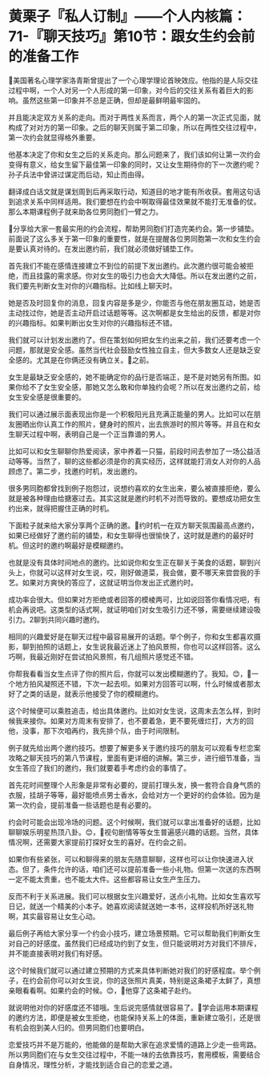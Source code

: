 # 黄栗子『私人订制』——个人内核篇：71-『聊天技巧』第10节：跟女生约会前的准备工作

🎼美国著名心理学家洛青斯曾提出了一个心理学理论首映效应。他指的是人际交往过程中啊，一个人对另一个人形成的第一印象，对今后的交往关系有着巨大的影响。虽然这些第一印象并不总是正确，但却是最鲜明最牢固的。

并且能决定双方关系的走向。而对于两性关系而言，两个人的第一次正式见面，就构成了对对方的第一印象。之后的聊天则属于第二印象，所以在两性交往过程中，第一次约会就显得格外重要。

他基本决定了你和女生之后的关系走向。那么问题来了，我们该如何让第一次约会变得有意义，给女生留下最佳第一印象的同时，又让女生期待你的下一次邀约呢？孙子兵法中曾讲过谋定而后动，知止而由得。

翻译成白话文就是谋划周到后再采取行动，知道目的地才能有所收获。套用这句话到追求关系中同样适用。我们要想在约会中啊取得最佳效果就不能打无准备的仗。那么本期课程例子就来助各位男同胞们一臂之力。

🎼分享给大家一套最实用的约会流程，帮助男同胞们打造完美约会。第一步铺垫。前面说了这么多关于第一印象的重要性，就是在提醒各位男同胞第一次和女生约会是要认真对待的。在发出邀约前，我们就必须做好铺垫工作。

首先我们不能在感情连接建立不到位的前提下发出邀约。此次邀约很可能会被拒绝，而且挂露的需求感。你对女生的吸引力也会大大降低。所以在发出邀约之前，我们要先判断女生对你的兴趣指标。比如线上聊天时。

她是否及时回复你的消息，回复内容是多是少，你能否与他在朋友圈互动，她是否主动找过你，她是否主动开启过话题等等。这次啊都是女生给出的反馈，都是对你的兴趣指标。如果判断出女生对你的兴趣指标还不错。

我们就可以计划发出邀约了。但在策划如何把女生约出来之前，我们还要考虑一个问题，那就是安全感。虽然当代社会鼓励女性独立自主，但大多数女人还是缺乏安全感的。尤其是在你俩还没有确立关。🎼之前。

女生是最缺乏安全感的，她不能确定你的品行是否端正，是不是对她另有所图。如果你给不了女生安全感，那她又怎么敢和你单独约会呢？所以在发出邀约之前，给女生安全感是很重要的。

我们可以通过展示面表现出你是一个积极阳光且充满正能量的男人。比如可以在朋友圈晒出你认真工作的照片，健身时的照片，出去旅游时的照片等等。并且在和女生聊天过程中啊，表明自己是一个正当靠谱的男人。

比如可以和女生聊聊你热爱阅读，家中养着一只猫，前段时间去参加了一场公益活动等等。当然了，聊的这些都必须是你的真实经历，这样就能打消女人对你的人品顾虑了。第二步，找邀约时机，发出邀约。

很多男同胞都曾找到例子抱怨过，说想约喜欢的女生出来，要么被直接拒绝，要么就是被各种理由给搪塞过去。其实这就是邀约时机不对而导致的。要想成功把女生约出来，就得把握住正确的时机。

下面粒子就来给大家分享两个正确的邀。🎼约时机一在双方聊天氛围最高点邀约，如果已经做好了邀约前的铺垫，和女生聊得也很愉快了，这时就是邀约的最好时机。但这时的邀约啊最好是模糊邀约。

也就是没有具体时间地点的邀约。比如说你和女生正在聊关于美食的话题，聊到兴头上，你就可以这样对女生说，哎，刚好做道菜，我会做，要不哪天来尝尝我的手艺。如果对方爽快的答应了，这就证明当你发出正式邀约时。

成功率会很大。但如果对方拒绝或者回答的模棱两可，比如说回答你看情况吧，有机会再说吧。这类型的话式啊，就证明咱们对女生吸引力还不够，需要继续建设吸引力。2聊到共同兴趣时邀约。

相同的兴趣爱好是在聊天过程中最容易展开的话题。举个例子，你和女生都喜欢摄影，聊到拍照的话题上，女生说我最近迷上了拍风景照，你也可以这样回答。这么巧啊，我最近刚好在尝试拍风景照，有几组照片感觉还不错。

你帮我看看当女生点评了你的照片后，你就可以发出模糊邀约了。我知。😊，🎼一个地方拍风凝照还不错，下次一起去呗。如果对方回答可以啊，什么时候或者那太好了之类的话是，就表示他接受了你的模糊邀约。

这个时候便可以乘胜追击，给出具体邀约。比如对女生说，这周末去怎么样，到时候我来接你。如果对方周末有安排了，也不要着急，更不要死缠烂打，大方的回他，没事，那下次咱再约，我先排个队，由于时间限制。

例子就先给出两个邀约技巧。想要了解更多关于邀约技巧的朋友可以观看专栏恋案攻略之聊天技巧的第八节课程，里面有更详细的讲解。第三步，进行细节准备，当女生答应了我们的邀约，我们就要着手考虑约会的事情了。

首先花时间整理个人形象是非常有必要的，提前打理头发，换一套符合自身气质的衣服，挂胡子等等，最好能喷点男士香水，会给对方一个更好的约会体验。因为是第一次约会，提前准备一些话题也是有必要的。

约会时可能会出现冷场的问题。这个时候啊，我们就可以拿出准备好的话题，比如聊聊娱乐明星热顶八卦。😊，🎼视句剧情等等女生普遍感兴趣的话题。当然，具体情况啊，还需要大家提前打探好女生的喜好。在约会之前。

如果你有些紧张，可以和聊得来的朋友先随意聊聊，这样也可以让你快速进入状态。但了，条件允许的话，咱们还可以提前准备一些小礼物。但第一次送的东西啊一定不能太贵重，也不能太大件。这些都容易让女生产生压力。

反而不利于关系进展。我们可以根据女生兴趣爱好，送点小礼物。比如女生喜欢写日记，就送一个精美的小本子。她喜欢阅读就送她一本书，这样投机所好送礼物啊，其实最容易让女生心动。

最后例子再给大家分享一个约会小技巧，建立场景预期。它可以帮助我们判断女生对自己的好感度。虽然我们已经成功约到了女生，但只能说明对方对我们不排斥，并不能直接表明对我们有好感。

这个时候我们就可以通过建立预期的方式来具体判断她对我们的好感程度。举个例子，在约会前你可以对女生说，你的这张照片真美，特别是这条裙子太鲜了，真想亲眼看看啊。如果约会的时候。😊，🎼他穿了这条裙子赴约。

就说明他对你的好感度还不错哦。生后说完感情就很容易了。🎼学会运用本期课程的邀约方法，即便是被女生拒绝，也能保持关系上的体面，重新建立吸引，还是很有机会抱到美人归的。但男同胞们也要明白。

恋爱技巧并不是万能的，他能做的是帮助大家在追求爱情的道路上少走一些弯路。所以男同胞们在与女生交往过程中，不能一味的去依靠技巧，套用模板，需要结合自身情况，理性分析，才能找到适合自己的恋爱之道。

